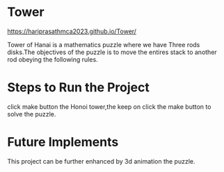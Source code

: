 # Tower

https://hariprasathmca2023.github.io/Tower/

Tower of Hanai is a mathematics puzzle where we have Three rods disks.The objectives of the puzzle is to move the entires stack to another rod obeying the following rules.

# Steps to Run the Project
click make button the Honoi tower,the keep on click the make button to solve the puzzle.
# Future Implements
This project can be further enhanced by 3d animation the puzzle.



